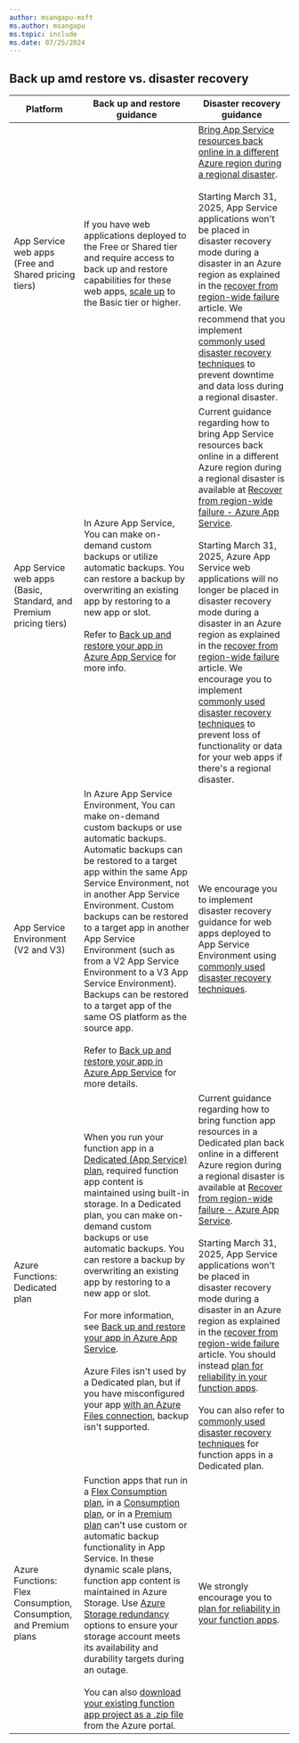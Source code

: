 ```yaml
---
author: msangapu-msft
ms.author: msangapu
ms.topic: include
ms.date: 07/25/2024
---
```


## Back up amd restore vs. disaster recovery

| Platform | Back up and restore guidance  | Disaster recovery guidance |
|------|-----|-----|
|App Service web apps<br>(Free and Shared pricing tiers)|If you have web applications deployed to the Free or Shared tier and require access to back up and restore capabilities for these web apps, [scale up](../manage-scale-up.md) to the Basic tier or higher.|[Bring App Service resources back online in a different Azure region during a regional disaster](../manage-disaster-recovery.md).<br><br>Starting March 31, 2025, App Service applications won't be placed in disaster recovery mode during a disaster in an Azure region as explained in the [recover from region-wide failure](../manage-disaster-recovery.md) article. We recommend that you implement [commonly used disaster recovery techniques](../overview-disaster-recovery.md) to prevent downtime and data loss during a regional disaster.|
|App Service web apps<br>(Basic, Standard, and Premium pricing tiers)|In Azure App Service, You can make on-demand custom backups or utilize automatic backups. You can restore a backup by overwriting an existing app by restoring to a new app or slot.<br><br>Refer to [Back up and restore your app in Azure App Service](../manage-backup.md) for more info.|Current guidance regarding how to bring App Service resources back online in a different Azure region during a regional disaster is available at [Recover from region-wide failure - Azure App Service](../manage-disaster-recovery.md). <br><br>Starting March 31, 2025, Azure App Service web applications will no longer be placed in disaster recovery mode during a disaster in an Azure region as explained in the [recover from region-wide failure](../manage-disaster-recovery.md) article. We encourage you to implement [commonly used disaster recovery techniques](../overview-disaster-recovery.md) to prevent loss of functionality or data for your web apps if there's a regional disaster.|
|App Service Environment (V2 and V3)|In Azure App Service Environment, You can make on-demand custom backups or use automatic backups. Automatic backups can be restored to a target app within the same App Service Environment, not in another App Service Environment. Custom backups can be restored to a target app in another App Service Environment (such as from a V2 App Service Environment to a V3 App Service Environment). Backups can be restored to a target app of the same OS platform as the source app.<br><br>Refer to [Back up and restore your app in Azure App Service](../manage-backup.md) for more details.| We encourage you to implement disaster recovery guidance for web apps deployed to App Service Environment using [commonly used disaster recovery techniques](../overview-disaster-recovery.md).  |
|Azure Functions:<br/>Dedicated plan|When you run your function app in a [Dedicated (App Service) plan](../../azure-functions/dedicated-plan.md), required function app content is maintained using built-in storage. In a Dedicated plan, you can make on-demand custom backups or use automatic backups. You can restore a backup by overwriting an existing app by restoring to a new app or slot.<br><br>For more information, see [Back up and restore your app in Azure App Service](../manage-backup.md).<br/><br/>Azure Files isn't used by a Dedicated plan, but if you have misconfigured your app [with an Azure Files connection](../../azure-functions/functions-app-settings.md#website_contentazurefileconnectionstring), backup isn't supported. | Current guidance regarding how to bring function app resources in a Dedicated plan back online in a different Azure region during a regional disaster is available at [Recover from region-wide failure - Azure App Service](../manage-disaster-recovery.md).<br><br>Starting March 31, 2025, App Service applications won't be placed in disaster recovery mode during a disaster in an Azure region as explained in the [recover from region-wide failure](../manage-disaster-recovery.md) article. You should instead [plan for reliability in your function apps](../../reliability/reliability-functions.md).<br><br>You can also refer to [commonly used disaster recovery techniques](../overview-disaster-recovery.md) for function apps in a Dedicated plan. |
|Azure Functions:<br/>Flex Consumption,<br/>Consumption, and Premium plans |Function apps that run in a [Flex Consumption plan](../../azure-functions/consumption-plan.md), in a [Consumption plan](../../azure-functions/consumption-plan.md), or in a [Premium plan](../../azure-functions/functions-premium-plan.md) can't use custom or automatic backup functionality in App Service. In these dynamic scale plans, function app content is maintained in Azure Storage. Use [Azure Storage redundancy](../../storage/common/storage-redundancy.md) options to ensure your storage account meets its availability and durability targets during an outage.<br><br>You can also [download your existing function app project as a .zip file](../../azure-functions/deployment-zip-push.md) from the Azure portal. | We strongly encourage you to [plan for reliability in your function apps](../../reliability/reliability-functions.md).|
